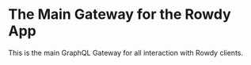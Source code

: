 # The Main Gateway for the Rowdy App

This is the main GraphQL Gateway for all interaction with Rowdy clients.
